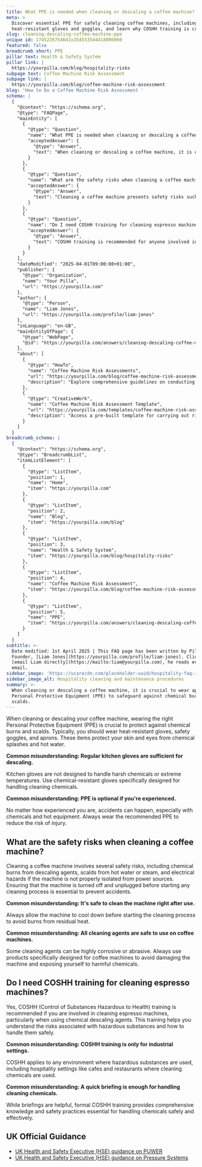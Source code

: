 ```yaml
---
title: What PPE is needed when cleaning or descaling a coffee machine?
meta: >
  Discover essential PPE for safely cleaning coffee machines, including
  heat-resistant gloves and goggles, and learn why COSHH training is crucial.
slug: cleaning-descaling-coffee-machine-ppe
unique id: 1745226754641x354553544418096960
featured: false
breadcrumb short: PPE
pillar text: Health & Safety System
pillar link: |
  https://yourpilla.com/blog/hospitality-risks
subpage text: Coffee Machine Risk Assessment
subpage link: |
  https://yourpilla.com/blog/coffee-machine-risk-assessment
blog: 'How to Do a Coffee Machine Risk Assessment '
schema: |
  {
    "@context": "https://schema.org",
    "@type": "FAQPage",
    "mainEntity": [
      {
        "@type": "Question",
        "name": "What PPE is needed when cleaning or descaling a coffee machine?",
        "acceptedAnswer": {
          "@type": "Answer",
          "text": "When cleaning or descaling a coffee machine, it is crucial to wear appropriate Personal Protective Equipment (PPE) to safeguard against chemical burns and scalds. Essential PPE includes heat-resistant gloves, safety goggles, and aprons to protect your skin and eyes from chemical splashes and hot water."
        }
      },
      {
        "@type": "Question",
        "name": "What are the safety risks when cleaning a coffee machine?",
        "acceptedAnswer": {
          "@type": "Answer",
          "text": "Cleaning a coffee machine presents safety risks such as chemical burns from descaling agents, scalds from hot water or steam, and electrical hazards if the machine is not properly isolated from power sources. It is crucial to ensure the machine is turned off and unplugged before starting any cleaning tasks to prevent accidents."
        }
      },
      {
        "@type": "Question",
        "name": "Do I need COSHH training for cleaning espresso machines?",
        "acceptedAnswer": {
          "@type": "Answer",
          "text": "COSHH training is recommended for anyone involved in cleaning espresso machines, especially when using chemical descaling agents. This training is essential for understanding the risks associated with hazardous substances and learning safe handling practices."
        }
      }
    ],
    "dateModified": "2025-04-01T09:00:00+01:00",
    "publisher": {
      "@type": "Organization",
      "name": "Your Pilla",
      "url": "https://yourpilla.com"
    },
    "author": {
      "@type": "Person",
      "name": "Liam Jones",
      "url": "https://yourpilla.com/profile/liam-jones"
    },
    "inLanguage": "en-GB",
    "mainEntityOfPage": {
      "@type": "WebPage",
      "@id": "https://yourpilla.com/answers/cleaning-descaling-coffee-machine-ppe"
    },
    "about": [
      {
        "@type": "HowTo",
        "name": "Coffee Machine Risk Assessments",
        "url": "https://yourpilla.com/blog/coffee-machine-risk-assessment",
        "description": "Explore comprehensive guidelines on conducting risk assessments for coffee machines, crucial for ensuring safety and compliance in the use of coffee machines in various settings."
      },
      {
        "@type": "CreativeWork",
        "name": "Coffee Machine Risk Assessment Template",
        "url": "https://yourpilla.com/templates/coffee-machine-risk-assessment",
        "description": "Access a pre-built template for carrying out risk assessments on coffee machines, designed to streamline the process and ensure all safety aspects are covered."
      }
    ]
  }
breadcrumb_schema: |
  {
    "@context": "https://schema.org",
    "@type": "BreadcrumbList",
    "itemListElement": [
      {
        "@type": "ListItem",
        "position": 1,
        "name": "Home",
        "item": "https://yourpilla.com"
      },
      {
        "@type": "ListItem",
        "position": 2,
        "name": "Blog",
        "item": "https://yourpilla.com/blog"
      },
      {
        "@type": "ListItem",
        "position": 3,
        "name": "Health & Safety System",
        "item": "https://yourpilla.com/blog/hospitality-risks"
      },
      {
        "@type": "ListItem",
        "position": 4,
        "name": "Coffee Machine Risk Assessment",
        "item": "https://yourpilla.com/blog/coffee-machine-risk-assessment"
      },
      {
        "@type": "ListItem",
        "position": 5,
        "name": "PPE",
        "item": "https://yourpilla.com/answers/cleaning-descaling-coffee-machine-ppe"
      }
    ]
  }
subtitle: >-
  Date modified: 1st April 2025 | This FAQ page has been written by Pilla
  Founder, [Liam Jones](https://yourpilla.com/profile/liam-jones). Click to
  [email Liam directly](https://mailto:liam@yourpilla.com), he reads every
  email.
sidebar_image: 'https://ucarecdn.com/placeholder-uuid/hospitality-faq-image.jpg'
sidebar_image_alt: Hospitality cleaning and maintenance procedures
summary: >-
  When cleaning or descaling a coffee machine, it is crucial to wear appropriate
  Personal Protective Equipment (PPE) to safeguard against chemical burns and
  scalds.
---
```

When cleaning or descaling your coffee machine, wearing the right Personal Protective Equipment (PPE) is crucial to protect against chemical burns and scalds. Typically, you should wear heat-resistant gloves, safety goggles, and aprons. These items protect your skin and eyes from chemical splashes and hot water.

**Common misunderstanding: Regular kitchen gloves are sufficient for descaling.**

Kitchen gloves are not designed to handle harsh chemicals or extreme temperatures. Use chemical-resistant gloves specifically designed for handling cleaning chemicals.

**Common misunderstanding: PPE is optional if you're experienced.**

No matter how experienced you are, accidents can happen, especially with chemicals and hot equipment. Always wear the recommended PPE to reduce the risk of injury.

## What are the safety risks when cleaning a coffee machine?

Cleaning a coffee machine involves several safety risks, including chemical burns from descaling agents, scalds from hot water or steam, and electrical hazards if the machine is not properly isolated from power sources. Ensuring that the machine is turned off and unplugged before starting any cleaning process is essential to prevent accidents.

**Common misunderstanding: It's safe to clean the machine right after use.**

Always allow the machine to cool down before starting the cleaning process to avoid burns from residual heat.

**Common misunderstanding: All cleaning agents are safe to use on coffee machines.**

Some cleaning agents can be highly corrosive or abrasive. Always use products specifically designed for coffee machines to avoid damaging the machine and exposing yourself to harmful chemicals.

## Do I need COSHH training for cleaning espresso machines?

Yes, COSHH (Control of Substances Hazardous to Health) training is recommended if you are involved in cleaning espresso machines, particularly when using chemical descaling agents. This training helps you understand the risks associated with hazardous substances and how to handle them safely.

**Common misunderstanding: COSHH training is only for industrial settings.**

COSHH applies to any environment where hazardous substances are used, including hospitality settings like cafes and restaurants where cleaning chemicals are used.

**Common misunderstanding: A quick briefing is enough for handling cleaning chemicals.**

While briefings are helpful, formal COSHH training provides comprehensive knowledge and safety practices essential for handling chemicals safely and effectively.

## UK Official Guidance

-   [UK Health and Safety Executive (HSE) guidance on PUWER](https://www.hse.gov.uk/work-equipment-machinery/puwer.htm)
-   [UK Health and Safety Executive (HSE) guidance on Pressure Systems](https://www.hse.gov.uk/pressure-systems/pesr.htm)
